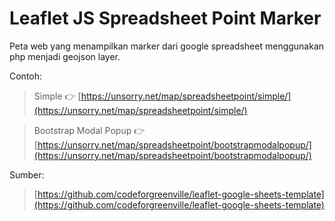 # Leaflet JS Spreadsheet Point Marker

Peta web yang menampilkan marker dari google spreadsheet menggunakan php menjadi geojson layer.

Contoh:

> Simple :point_right: [https://unsorry.net/map/spreadsheetpoint/simple/](https://unsorry.net/map/spreadsheetpoint/simple/)

> Bootstrap Modal Popup :point_right: [https://unsorry.net/map/spreadsheetpoint/bootstrapmodalpopup/](https://unsorry.net/map/spreadsheetpoint/bootstrapmodalpopup/)



Sumber:

> [https://github.com/codeforgreenville/leaflet-google-sheets-template](https://github.com/codeforgreenville/leaflet-google-sheets-template)